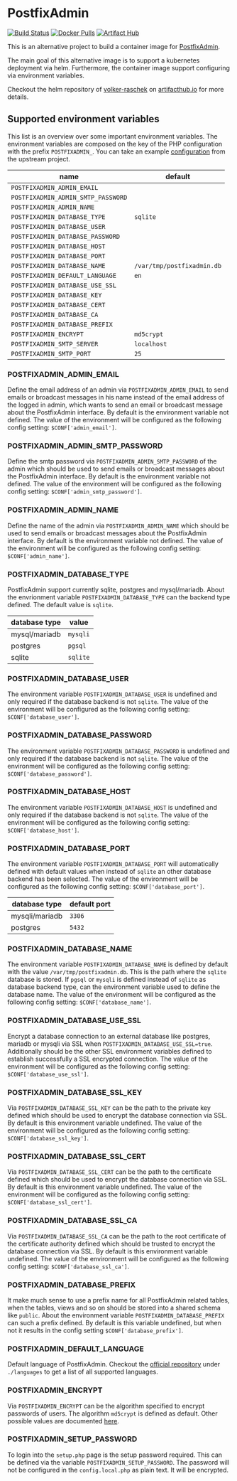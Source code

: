 # PostfixAdmin

[![Build Status](https://drone.cryptic.systems/api/badges/volker.raschek/postfixadmin-docker/status.svg)](https://drone.cryptic.systems/volker.raschek/postfixadmin-docker)
[![Docker Pulls](https://img.shields.io/docker/pulls/volkerraschek/postfixadmin)](https://hub.docker.com/r/volkerraschek/postfixadmin)
[![Artifact Hub](https://img.shields.io/endpoint?url=https://artifacthub.io/badge/repository/volker-raschek)](https://artifacthub.io/packages/search?repo=volker-raschek)

This is an alternative project to build a container image for
[PostfixAdmin](https://github.com/postfixadmin/postfixadmin).

The main goal of this alternative image is to support a kubernetes deployment
via helm. Furthermore, the container image support configuring via environment
variables.

Checkout the helm repository of
[volker-raschek](https://artifacthub.io/packages/helm/volker-raschek/postfixadmin)
on [artifacthub.io](https://artifacthub.io) for more details.

## Supported environment variables

This list is an overview over some important environment variables. The
environment variables are composed on the key of the PHP configuration with the
prefix `POSTFIXADMIN_`. You can take an example
[configuration](https://github.com/postfixadmin/postfixadmin/blob/master/config.inc.php)
from the upstream project.

| name                                | default                     |
| ----------------------------------- | --------------------------- |
| `POSTFIXADMIN_ADMIN_EMAIL`          |                             |
| `POSTFIXADMIN_ADMIN_SMTP_PASSWORD`  |                             |
| `POSTFIXADMIN_ADMIN_NAME`           |                             |
| `POSTFIXADMIN_DATABASE_TYPE`        | `sqlite`                    |
| `POSTFIXADMIN_DATABASE_USER`        |                             |
| `POSTFIXADMIN_DATABASE_PASSWORD`    |                             |
| `POSTFIXADMIN_DATABASE_HOST`        |                             |
| `POSTFIXADMIN_DATABASE_PORT`        |                             |
| `POSTFIXADMIN_DATABASE_NAME`        | `/var/tmp/postfixadmin.db`  |
| `POSTFIXADMIN_DEFAULT_LANGUAGE`     | `en`                        |
| `POSTFIXADMIN_DATABASE_USE_SSL`     |                             |
| `POSTFIXADMIN_DATABASE_KEY`         |                             |
| `POSTFIXADMIN_DATABASE_CERT`        |                             |
| `POSTFIXADMIN_DATABASE_CA`          |                             |
| `POSTFIXADMIN_DATABASE_PREFIX`      |                             |
| `POSTFIXADMIN_ENCRYPT`              | `md5crypt`                  |
| `POSTFIXADMIN_SMTP_SERVER`          | `localhost`                 |
| `POSTFIXADMIN_SMTP_PORT`            | `25`                        |

### POSTFIXADMIN_ADMIN_EMAIL

Define the email address of an admin via `POSTFIXADMIN_ADMIN_EMAIL` to send
emails or broadcast messages in his name instead of the email address of the
logged in admin, which wants to send an email or broadcast message about the
PostfixAdmin interface. By default is the environment variable not defined. The
value of the environment will be configured as the following config setting:
`$CONF['admin_email']`.

### POSTFIXADMIN_ADMIN_SMTP_PASSWORD

Define the smtp password via `POSTFIXADMIN_ADMIN_SMTP_PASSWORD` of the admin
which should be used to send emails or broadcast messages about the PostfixAdmin
interface. By default is the environment variable not defined. The value of the
environment will be configured as the following config setting:
`$CONF['admin_smtp_password']`.

### POSTFIXADMIN_ADMIN_NAME

Define the name of the admin via `POSTFIXADMIN_ADMIN_NAME` which should be used
to send emails or broadcast messages about the PostfixAdmin interface. By
default is the environment variable not defined. The value of the environment
will be configured as the following config setting: `$CONF['admin_name']`.

### POSTFIXADMIN_DATABASE_TYPE

PostfixAdmin support currently sqlite, postgres and mysql/mariadb. About the
envrionment variable `POSTFIXADMIN_DATABASE_TYPE` can the backend type defined.
The default value is `sqlite`.

| database type | value     |
| ------------- | --------- |
| mysql/mariadb | `mysqli`  |
| postgres      | `pgsql`   |
| sqlite        | `sqlite`  |

### POSTFIXADMIN_DATABASE_USER

The environment variable `POSTFIXADMIN_DATABASE_USER` is undefined and only
required if the database backend is not `sqlite`. The value of the environment
will be configured as the following config setting: `$CONF['database_user']`.

### POSTFIXADMIN_DATABASE_PASSWORD

The environment variable `POSTFIXADMIN_DATABASE_PASSWORD` is undefined and only
required if the database backend is not `sqlite`. The value of the environment
will be configured as the following config setting: `$CONF['database_password']`.

### POSTFIXADMIN_DATABASE_HOST

The environment variable `POSTFIXADMIN_DATABASE_HOST` is undefined and only
required if the database backend is not `sqlite`. The value of the environment
will be configured as the following config setting: `$CONF['database_host']`.

### POSTFIXADMIN_DATABASE_PORT

The environment variable `POSTFIXADMIN_DATABASE_PORT` will automatically defined
with default values when instead of `sqlite` an other database backend has been
selected. The value of the environment will be configured as the following
config setting: `$CONF['database_port']`.

| database type   | default port  |
| --------------- | ------------- |
| mysqli/mariadb  | `3306`        |
| postgres        | `5432`        |

### POSTFIXADMIN_DATABASE_NAME

The environment variable `POSTFIXADMIN_DATABASE_NAME` is defined by default with
the value `/var/tmp/postfixadmin.db`. This is the path where the `sqlite`
database is stored. If `pgsql` or `mysqli` is defined instead of `sqlite` as
database backend type, can the environment variable used to define the database
name. The value of the environment will be configured as the following config
setting: `$CONF['database_name']`.

### POSTFIXADMIN_DATABASE_USE_SSL

Encrypt a database connection to an external database like postgres, mariadb or
mysqli via SSL when `POSTFIXADMIN_DATABASE_USE_SSL=true`. Additionally should be
the other SSL environment variables defined to establish successfully a SSL
encrypted connection. The value of the environment will be configured as the
following config setting: `$CONF['database_use_ssl']`.

### POSTFIXADMIN_DATABASE_SSL_KEY

Via `POSTFIXADMIN_DATABASE_SSL_KEY` can be the path to the private key defined
which should be used to encrypt the database connection via SSL. By default is
this environment variable undefined. The value of the environment will be
configured as the following config setting: `$CONF['database_ssl_key']`.

### POSTFIXADMIN_DATABASE_SSL_CERT

Via `POSTFIXADMIN_DATABASE_SSL_CERT` can be the path to the certificate defined
which should be used to encrypt the database connection via SSL. By default is
this environment variable undefined. The value of the environment will be
configured as the following config setting: `$CONF['database_ssl_cert']`.

### POSTFIXADMIN_DATABASE_SSL_CA

Via `POSTFIXADMIN_DATABASE_SSL_CA` can be the path to the root certificate of
the certificate authority defined which should be trusted to encrypt the database
connection via SSL. By default is this environment variable undefined. The value
of the environment will be configured as the following config setting:
`$CONF['database_ssl_ca']`.

### POSTFIXADMIN_DATABASE_PREFIX

It make much sense to use a prefix name for all PostfixAdmin related tables,
when the tables, views and so on should be stored into a shared schema like
`public`. About the environment variable `POSTFIXADMIN_DATABASE_PREFIX` can such
a prefix defined. By default is this variable undefined, but when not it results
in the config setting `$CONF['database_prefix']`.

### POSTFIXADMIN_DEFAULT_LANGUAGE

Default language of PostfixAdmin. Checkout the [official
repository](https://github.com/postfixadmin/postfixadmin/tree/master/languages)
under `./languages` to get a list of all supported languages.

### POSTFIXADMIN_ENCRYPT

Via `POSTFIXADMIN_ENCRYPT` can be the algorithm specified to encrypt passwords
of users. The algorithm `md5crypt` is defined as default. Other possible values
are documented
[here](https://github.com/postfixadmin/postfixadmin/blob/master/DOCUMENTS/HASHING.md).

### POSTFIXADMIN_SETUP_PASSWORD

To login into the `setup.php` page is the setup password required. This can be
defined via the variable `POSTFIXADMIN_SETUP_PASSWORD`. The password will not be
configured in the `config.local.php` as plain text. It will be encrypted.
